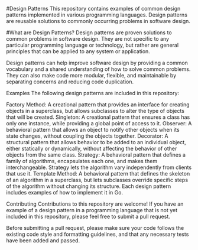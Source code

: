#Design Patterns
This repository contains examples of common design patterns implemented in various programming languages. Design patterns are reusable solutions to commonly occurring problems in software design.

#What are Design Patterns?
Design patterns are proven solutions to common problems in software design. They are not specific to any particular programming language or technology, but rather are general principles that can be applied to any system or application.

Design patterns can help improve software design by providing a common vocabulary and a shared understanding of how to solve common problems. They can also make code more modular, flexible, and maintainable by separating concerns and reducing code duplication.

Examples
The following design patterns are included in this repository:

Factory Method: A creational pattern that provides an interface for creating objects in a superclass, but allows subclasses to alter the type of objects that will be created.
Singleton: A creational pattern that ensures a class has only one instance, while providing a global point of access to it.
Observer: A behavioral pattern that allows an object to notify other objects when its state changes, without coupling the objects together.
Decorator: A structural pattern that allows behavior to be added to an individual object, either statically or dynamically, without affecting the behavior of other objects from the same class.
Strategy: A behavioral pattern that defines a family of algorithms, encapsulates each one, and makes them interchangeable. Strategy lets the algorithm vary independently from clients that use it.
Template Method: A behavioral pattern that defines the skeleton of an algorithm in a superclass, but lets subclasses override specific steps of the algorithm without changing its structure.
Each design pattern includes examples of how to implement it in Go.

Contributing
Contributions to this repository are welcome! If you have an example of a design pattern in a programming language that is not yet included in this repository, please feel free to submit a pull request.

Before submitting a pull request, please make sure your code follows the existing code style and formatting guidelines, and that any necessary tests have been added and passed.
